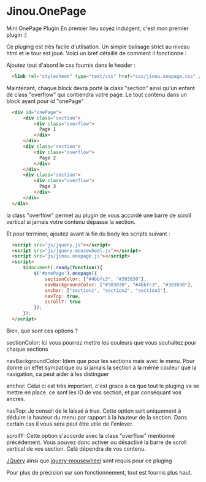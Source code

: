 # Jinou.OnePage
Mini OnePage Plugin
En premier lieu soyez indulgent, c'est mon premier plugin :)

Ce pluging est très facile d'utlisation. Un simple balisage strict au niveau html et le tour est joué.
Voici un bref détaillé de comment il fonctionne : 

Ajoutez tout d'abord le css fournis dans le header : 
```html
  <link rel="stylesheet" type="text/css" href="css/jinou.onepage.css" />
```
Maintenant, chaque block devra porté la class "section" ainsi qu'un enfant de class "overflow" qui contiendra votre page. Le tout contenu dans un block ayant pour id "onePage"
```html
  <div id="onePage">
      <div class="section">
          <div class="overflow">
            Page 1
          </div>
      </div>
      <div class="section">
          <div class="overflow">
            Page 2
          </div>
      </div>
      <div class="section">
          <div class="overflow">
            Page 3
          </div>
      </div>
  </div>
```
la class "overflow" permet au plugin de vous accordé une barre de scroll vertical si jamais votre contenu dépasse la section.

Et pour terminer, ajoutez avant la fin du body les scripts suivant :
```html
  <script src="js/jquery.js"></script>
  <script src="js/jquery.mousewheel.js"></script>
  <script src="js/jinou.onepage.js"></script>
  <script>
      $(document).ready(function(){
          $('#onePage').onepage({
              sectionColor: ["#4bbfc3", "#303030"],
              navBackgroundColor: ["#303030", "#4bbfc3", "#303030"],
              anchor: ["section1", "section2", "section3"],
              navTop: true,
              scrollY: true
          });
      });
  </script>
```

Bien, que sont ces options ?

sectionColor: Ici vous pourrez mettre les couleurs que vous souhaitez pour chaque sections

navBackgroundColor: Idem que pour les sections mais avec le menu. Pour donné un effet sympatique ou si jamais la section à la même couleur que la navigation, ca peut aider à les distinguer

anchor: Celui ci est très important, c'est grace à ca que tout le pluging va se mettre en place. ce sont les ID de vos section, et par conséquant vos ancres.

navTop: Je conseil de le laissé à true. Cette option sert uniquement à déduire la hauteur du menu par rapport à la hauteur de la section. Dans certain cas il vous sera peut être utile de l'enlever.

scrollY: Cette option s'accorde avec la class "overflow" mentionné précédement. Vous pouvez donc activer ou désactivé la barre de scroll vertical de vos section. Celà dépendra de vos contenu.

[JQuery](https://github.com/jquery/jquery) ainsi que [jquery-mousewheel](https://github.com/jquery/jquery-mousewheel) sont requis pour ce pluging

Pour plus de précision sur son fonctionnement, tout est fournis plus haut.
